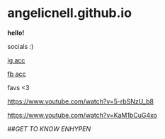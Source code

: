 # angelicnell.github.io
**hello!**

socials :)

[ig acc](https://www.instagram.com/angelicnell/)

[fb acc](https://www.facebook.com/angelicnell)

favs <3

https://www.youtube.com/watch?v=5-rbSNzU_b8

https://www.youtube.com/watch?v=KaM1bCuG4xo

##*GET TO KNOW ENHYPEN*
